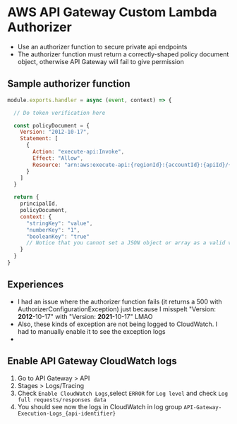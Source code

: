# AWS API Gateway Custom Lambda Authorizer
- Use an authorizer function to secure private api endpoints
- The authorizer function must return a correctly-shaped policy document object, otherwise API Gateway will fail to give permission

## Sample authorizer function
```js
module.exports.handler = async (event, context) => {

  // Do token verification here

  const policyDocument = {
    Version: "2012-10-17",
    Statement: [
      {
        Action: "execute-api:Invoke",
        Effect: "Allow",
        Resource: "arn:aws:execute-api:{regionId}:{accountId}:{apiId}/{stage}/{httpVerb}/[{resource}/[{child-resources}]]"
      }
    ]
  }

  return {
    principalId,
    policyDocument,
    context: {
      "stringKey": "value",
      "numberKey": "1",
      "booleanKey": "true"
      // Notice that you cannot set a JSON object or array as a valid value of any key in the context map
    }
  }
}
```

## Experiences
- I had an issue where the authorizer function fails (it returns a 500 with AuthorizerConfigurationException) just because I misspelt "Version: **2012**-10-17" with "Version: **2021**-10-17" LMAO
- Also, these kinds of exception are not being logged to CloudWatch. I had to manually enable it to see the exception logs
-
## Enable API Gateway CloudWatch logs
1. Go to API Gateway > API
2. Stages > Logs/Tracing
3. Check `Enable CloudWatch Logs`,select `ERROR` for `Log level` and check `Log full requests/responses data`
4. You should see now the logs in CloudWatch in log group `API-Gateway-Execution-Logs_{api-identifier}`

